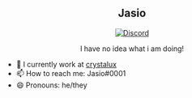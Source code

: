 <h2 align="center">Jasio</h2>
<p align="center"> <a href="https://discord.gg/yp4xpZeAgW"><img alt="Discord" src="https://img.shields.io/discord/825473796227858482?color=blue&label=Discord&logo=Discord&logoColor=white"?link=https://discord.gg/yp4xpZeAgW&link=https://discord.gg/yp4xpZeAgW> </p></a>
<p align="center">I have no idea what i am doing!</p>

- 🔭 I currently work at <a href="https://github.com/crystalux-project">crystalux</a>
- 📫 How to reach me: Jasio#0001
- 😄 Pronouns: he/they
